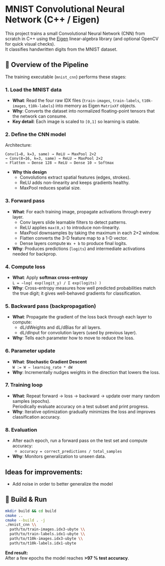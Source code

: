 # MNIST Convolutional Neural Network (C++ / Eigen)

This project trains a small Convolutional Neural Network (CNN) from scratch in C++ using the [Eigen](https://eigen.tuxfamily.org/) linear-algebra library (and optional OpenCV for quick visual checks).  
It classifies handwritten digits from the MNIST dataset.

## 🚀 Overview of the Pipeline
The training executable (`mnist_cnn`) performs these stages:

### 1. Load the MNIST data
* **What**: Read the four raw IDX files (`train-images`, `train-labels`, `t10k-images`, `t10k-labels`) into memory as Eigen `MatrixXf` objects.  
* **Why**: Converts the dataset into normalized floating-point tensors that the network can consume.  
* **Key detail**: Each image is scaled to `[0,1]` so learning is stable.

### 2. Define the CNN model
Architecture:
```
Conv(1→8, k=3, same) → ReLU → MaxPool 2×2
→ Conv(8→16, k=3, same) → ReLU → MaxPool 2×2
→ Flatten → Dense 128 → ReLU → Dense 10 → Softmax
```
* **Why this design**  
  * Convolutions extract spatial features (edges, strokes).  
  * ReLU adds non-linearity and keeps gradients healthy.  
  * MaxPool reduces spatial size.  


### 3. Forward pass
* **What**: For each training image, propagate activations through every layer.
  * Conv layers slide learnable filters to detect patterns.
  * ReLU applies `max(0,x)` to introduce non-linearity.
  * MaxPool downsamples by taking the maximum in each 2×2 window.
  * Flatten converts the 3-D feature map to a 1-D vector.
  * Dense layers compute `Wx + b` to produce final logits.
* **Why**: Produces predictions (`logits`) and intermediate activations needed for backprop.

### 4. Compute loss
* **What**: Apply **softmax cross-entropy**  
  `L = −log( exp(logit_y) / Σ exp(logits) )`
* **Why**: Cross-entropy measures how well predicted probabilities match the true digit; it gives well-behaved gradients for classification.

### 5. Backward pass (backpropagation)
* **What**: Propagate the gradient of the loss back through each layer to compute:
  * dL/dWeights and dL/dBias for all layers.
  * dL/dInput for convolution layers (used by previous layer).
* **Why**: Tells each parameter how to move to reduce the loss.

### 6. Parameter update
* **What**: **Stochastic Gradient Descent**  
  `W := W − learning_rate * dW`
* **Why**: Incrementally nudges weights in the direction that lowers the loss.

### 7. Training loop
* **What**: Repeat forward → loss → backward → update over many random samples (epochs).  
  Periodically evaluate accuracy on a test subset and print progress.
* **Why**: Iterative optimization gradually minimizes the loss and improves classification accuracy.

### 8. Evaluation
* After each epoch, run a forward pass on the test set and compute accuracy:
  * `accuracy = correct_predictions / total_samples`
* **Why**: Monitors generalization to unseen data.

## Ideas for improvements:
* Add noise in order to better generalize the model 

## 🔧 Build & Run
```bash
mkdir build && cd build
cmake ..
cmake --build . -j
./mnist_cnn \\
  path/to/train-images.idx3-ubyte \\
  path/to/train-labels.idx1-ubyte \\
  path/to/t10k-images.idx3-ubyte \\
  path/to/t10k-labels.idx1-ubyte
```

**End result:**  
After a few epochs the model reaches **>97 % test accuracy**.
